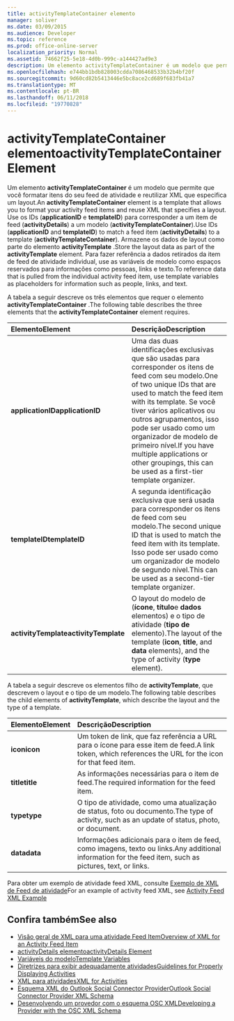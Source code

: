 ```yaml
---
title: activityTemplateContainer elemento
manager: soliver
ms.date: 03/09/2015
ms.audience: Developer
ms.topic: reference
ms.prod: office-online-server
localization_priority: Normal
ms.assetid: 74662f25-5e18-4d0b-999c-a144427ad9e3
description: Um elemento activityTemplateContainer é um modelo que permite que você formatar itens do seu feed de atividade e reutilizar XML que especifica um layout.
ms.openlocfilehash: e744bb1bdb828003cdda7086468533b32b4bf20f
ms.sourcegitcommit: 9d60cd82b5413446e5bc8ace2cd689f683fb41a7
ms.translationtype: MT
ms.contentlocale: pt-BR
ms.lasthandoff: 06/11/2018
ms.locfileid: "19770828"
---
```

# <a name="activitytemplatecontainer-element"></a><span data-ttu-id="c30d9-103">activityTemplateContainer elemento</span><span class="sxs-lookup"><span data-stu-id="c30d9-103">activityTemplateContainer Element</span></span>

<span data-ttu-id="c30d9-104">Um elemento **activityTemplateContainer** é um modelo que permite que você formatar itens do seu feed de atividade e reutilizar XML que especifica um layout.</span><span class="sxs-lookup"><span data-stu-id="c30d9-104">An **activityTemplateContainer** element is a template that allows you to format your activity feed items and reuse XML that specifies a layout.</span></span> <span data-ttu-id="c30d9-105">Use os IDs (**applicationID** e **templateID**) para corresponder a um item de feed (**activityDetails**) a um modelo (**activityTemplateContainer**).</span><span class="sxs-lookup"><span data-stu-id="c30d9-105">Use IDs (**applicationID** and **templateID**) to match a feed item (**activityDetails**) to a template (**activityTemplateContainer**).</span></span> <span data-ttu-id="c30d9-106">Armazene os dados de layout como parte do elemento **activityTemplate** .</span><span class="sxs-lookup"><span data-stu-id="c30d9-106">Store the layout data as part of the **activityTemplate** element.</span></span> <span data-ttu-id="c30d9-107">Para fazer referência a dados retirados da item de feed de atividade individual, use as variáveis de modelo como espaços reservados para informações como pessoas, links e texto.</span><span class="sxs-lookup"><span data-stu-id="c30d9-107">To reference data that is pulled from the individual activity feed item, use template variables as placeholders for information such as people, links, and text.</span></span> 
  
<span data-ttu-id="c30d9-108">A tabela a seguir descreve os três elementos que requer o elemento **activityTemplateContainer** .</span><span class="sxs-lookup"><span data-stu-id="c30d9-108">The following table describes the three elements that the **activityTemplateContainer** element requires.</span></span> 
  
|<span data-ttu-id="c30d9-109">**Elemento**</span><span class="sxs-lookup"><span data-stu-id="c30d9-109">**Element**</span></span>|<span data-ttu-id="c30d9-110">**Descrição**</span><span class="sxs-lookup"><span data-stu-id="c30d9-110">**Description**</span></span>|
|:-----|:-----|
|<span data-ttu-id="c30d9-111">**applicationID**</span><span class="sxs-lookup"><span data-stu-id="c30d9-111">**applicationID**</span></span> <br/> |<span data-ttu-id="c30d9-112">Uma das duas identificações exclusivas que são usadas para corresponder os itens de feed com seu modelo.</span><span class="sxs-lookup"><span data-stu-id="c30d9-112">One of two unique IDs that are used to match the feed item with its template.</span></span> <span data-ttu-id="c30d9-113">Se você tiver vários aplicativos ou outros agrupamentos, isso pode ser usado como um organizador de modelo de primeiro nível.</span><span class="sxs-lookup"><span data-stu-id="c30d9-113">If you have multiple applications or other groupings, this can be used as a first-tier template organizer.</span></span>  <br/> |
|<span data-ttu-id="c30d9-114">**templateID**</span><span class="sxs-lookup"><span data-stu-id="c30d9-114">**templateID**</span></span> <br/> |<span data-ttu-id="c30d9-115">A segunda identificação exclusiva que será usada para corresponder os itens de feed com seu modelo.</span><span class="sxs-lookup"><span data-stu-id="c30d9-115">The second unique ID that is used to match the feed item with its template.</span></span> <span data-ttu-id="c30d9-116">Isso pode ser usado como um organizador de modelo de segundo nível.</span><span class="sxs-lookup"><span data-stu-id="c30d9-116">This can be used as a second-tier template organizer.</span></span>  <br/> |
|<span data-ttu-id="c30d9-117">**activityTemplate**</span><span class="sxs-lookup"><span data-stu-id="c30d9-117">**activityTemplate**</span></span> <br/> |<span data-ttu-id="c30d9-118">O layout do modelo de (**ícone**, **título**e **dados** elementos) e o tipo de atividade (**tipo de** elemento).</span><span class="sxs-lookup"><span data-stu-id="c30d9-118">The layout of the template (**icon**, **title**, and **data** elements), and the type of activity (**type** element).</span></span>  <br/> |
   
<span data-ttu-id="c30d9-119">A tabela a seguir descreve os elementos filho de **activityTemplate**, que descrevem o layout e o tipo de um modelo.</span><span class="sxs-lookup"><span data-stu-id="c30d9-119">The following table describes the child elements of **activityTemplate**, which describe the layout and the type of a template.</span></span>
  
|<span data-ttu-id="c30d9-120">**Elemento**</span><span class="sxs-lookup"><span data-stu-id="c30d9-120">**Element**</span></span>|<span data-ttu-id="c30d9-121">**Descrição**</span><span class="sxs-lookup"><span data-stu-id="c30d9-121">**Description**</span></span>|
|:-----|:-----|
|<span data-ttu-id="c30d9-122">**icon**</span><span class="sxs-lookup"><span data-stu-id="c30d9-122">**icon**</span></span> <br/> |<span data-ttu-id="c30d9-123">Um token de link, que faz referência a URL para o ícone para esse item de feed.</span><span class="sxs-lookup"><span data-stu-id="c30d9-123">A link token, which references the URL for the icon for that feed item.</span></span>  <br/> |
|<span data-ttu-id="c30d9-124">**title**</span><span class="sxs-lookup"><span data-stu-id="c30d9-124">**title**</span></span> <br/> |<span data-ttu-id="c30d9-125">As informações necessárias para o item de feed.</span><span class="sxs-lookup"><span data-stu-id="c30d9-125">The required information for the feed item.</span></span>  <br/> |
|<span data-ttu-id="c30d9-126">**type**</span><span class="sxs-lookup"><span data-stu-id="c30d9-126">**type**</span></span> <br/> |<span data-ttu-id="c30d9-127">O tipo de atividade, como uma atualização de status, foto ou documento.</span><span class="sxs-lookup"><span data-stu-id="c30d9-127">The type of activity, such as an update of status, photo, or document.</span></span>  <br/> |
|<span data-ttu-id="c30d9-128">**data**</span><span class="sxs-lookup"><span data-stu-id="c30d9-128">**data**</span></span> <br/> |<span data-ttu-id="c30d9-129">Informações adicionais para o item de feed, como imagens, texto ou links.</span><span class="sxs-lookup"><span data-stu-id="c30d9-129">Any additional information for the feed item, such as pictures, text, or links.</span></span>  <br/> |
   
<span data-ttu-id="c30d9-130">Para obter um exemplo de atividade feed XML, consulte [Exemplo de XML de Feed de atividade](activity-feed-xml-example.md)</span><span class="sxs-lookup"><span data-stu-id="c30d9-130">For an example of activity feed XML, see [Activity Feed XML Example](activity-feed-xml-example.md)</span></span>
  
## <a name="see-also"></a><span data-ttu-id="c30d9-131">Confira também</span><span class="sxs-lookup"><span data-stu-id="c30d9-131">See also</span></span>

- [<span data-ttu-id="c30d9-132">Visão geral de XML para uma atividade Feed Item</span><span class="sxs-lookup"><span data-stu-id="c30d9-132">Overview of XML for an Activity Feed Item</span></span>](overview-of-xml-for-an-activity-feed-item.md)  
- [<span data-ttu-id="c30d9-133">activityDetails elemento</span><span class="sxs-lookup"><span data-stu-id="c30d9-133">activityDetails Element</span></span>](activitydetails-element.md)  
- [<span data-ttu-id="c30d9-134">Variáveis do modelo</span><span class="sxs-lookup"><span data-stu-id="c30d9-134">Template Variables</span></span>](template-variables.md)  
- [<span data-ttu-id="c30d9-135">Diretrizes para exibir adequadamente atividades</span><span class="sxs-lookup"><span data-stu-id="c30d9-135">Guidelines for Properly Displaying Activities</span></span>](guidelines-for-properly-displaying-activities.md)  
- [<span data-ttu-id="c30d9-136">XML para atividades</span><span class="sxs-lookup"><span data-stu-id="c30d9-136">XML for Activities</span></span>](xml-for-activities.md)  
- [<span data-ttu-id="c30d9-137">Esquema XML do Outlook Social Connector Provider</span><span class="sxs-lookup"><span data-stu-id="c30d9-137">Outlook Social Connector Provider XML Schema</span></span>](outlook-social-connector-provider-xml-schema.md)
- [<span data-ttu-id="c30d9-138">Desenvolvendo um provedor com o esquema OSC XML</span><span class="sxs-lookup"><span data-stu-id="c30d9-138">Developing a Provider with the OSC XML Schema</span></span>](developing-a-provider-with-the-osc-xml-schema.md)

